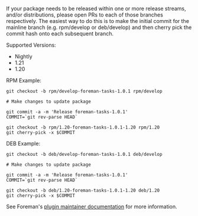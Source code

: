 If your package needs to be released within one or more release streams, and/or distributions, please open PRs to each of those branches respectively. The easiest way to do this is to make the initial commit for the mainline branch (e.g. rpm/develop or deb/develop) and then cherry pick the commit hash onto each subsequent branch.

Supported Versions:

 * Nightly
 * 1.21
 * 1.20

RPM Example:

    git checkout -b rpm/develop-foreman-tasks-1.0.1 rpm/develop

    # Make changes to update package

    git commit -a -m 'Release foreman-tasks-1.0.1'
    COMMIT=`git rev-parse HEAD`

    git checkout -b rpm/1.20-foreman-tasks-1.0.1-1.20 rpm/1.20
    git cherry-pick -x $COMMIT

DEB Example:

    git checkout -b deb/develop-foreman-tasks-1.0.1 deb/develop

    # Make changes to update package

    git commit -a -m 'Release foreman-tasks-1.0.1'
    COMMIT=`git rev-parse HEAD`

    git checkout -b deb/1.20-foreman-tasks-1.0.1-1.20 deb/1.20
    git cherry-pick -x $COMMIT

See Foreman's [plugin maintainer documentation](https://projects.theforeman.org/projects/foreman/wiki/How_to_Create_a_Plugin#Release-strategies) for more information.
